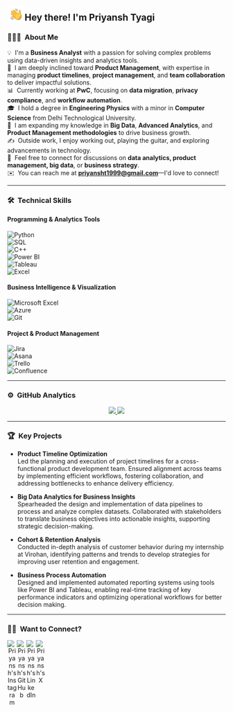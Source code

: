 <img alt="" src="./assets/Hand%20Wave.gif" width='40' align="left"/><h2>Hey there! I'm Priyansh Tyagi</h2>

### 👨🏻‍💻 &nbsp;About Me

💡  &nbsp;I'm a **Business Analyst** with a passion for solving complex problems using data-driven insights and analytics tools.  
🚀  &nbsp;I am deeply inclined toward **Product Management**, with expertise in managing **product timelines**, **project management**, and **team collaboration** to deliver impactful solutions.  
📊  &nbsp;Currently working at **PwC**, focusing on **data migration**, **privacy compliance**, and **workflow automation**.  
🎓  &nbsp;I hold a degree in **Engineering Physics** with a minor in **Computer Science** from Delhi Technological University.  
🌱  &nbsp;I am expanding my knowledge in **Big Data**, **Advanced Analytics**, and **Product Management methodologies** to drive business growth.  
✍️  &nbsp;Outside work, I enjoy working out, playing the guitar, and exploring advancements in technology.  
💬  &nbsp;Feel free to connect for discussions on **data analytics, product management, big data**, or **business strategy**.  
✉️  &nbsp;You can reach me at **priyansht1999@gmail.com**—I'd love to connect!

---

### 🛠 &nbsp;Technical Skills

#### Programming & Analytics Tools  
![Python](https://img.shields.io/badge/-Python-05122A?style=flat&logo=python)&nbsp;  
![SQL](https://img.shields.io/badge/-SQL-05122A?style=flat&logo=postgresql&logoColor=blue)&nbsp;  
![C++](https://img.shields.io/badge/-C++-05122A?style=flat&logo=C%2B%2B&logoColor=00599C)&nbsp;  
![Power BI](https://img.shields.io/badge/-Power%20BI-05122A?style=flat&logo=powerbi&logoColor=yellow)&nbsp;  
![Tableau](https://img.shields.io/badge/-Tableau-05122A?style=flat&logo=tableau)&nbsp;  
![Excel](https://img.shields.io/badge/-excel-05122A?style=flat&logo=excel%20for%20)&nbsp;  


#### Business Intelligence & Visualization  
![Microsoft Excel](https://img.shields.io/badge/-Microsoft%20Excel-05122A?style=flat&logo=microsoftexcel&logoColor=green)&nbsp;  
![Azure](https://img.shields.io/badge/-Azure%20ML-05122A?style=flat&logo=microsoftazure&logoColor=007ACC)&nbsp;  
![Git](https://img.shields.io/badge/-Git-05122A?style=flat&logo=git)&nbsp;  

#### Project & Product Management  
![Jira](https://img.shields.io/badge/-Jira-05122A?style=flat&logo=jira)&nbsp;  
![Asana](https://img.shields.io/badge/-Asana-05122A?style=flat&logo=asana)&nbsp;  
![Trello](https://img.shields.io/badge/-Trello-05122A?style=flat&logo=trello)&nbsp;  
![Confluence](https://img.shields.io/badge/-Confluence-05122A?style=flat&logo=confluence)&nbsp;  

---

### ⚙️ &nbsp;GitHub Analytics

<p align="center">
<a href="https://github.com/priyanshty19">
  <img height="180em" src="https://github-readme-stats-eight-theta.vercel.app/api?username=priyanshty19&show_icons=true&theme=algolia&include_all_commits=true&count_private=true"/>
  <img height="180em" src="https://github-readme-stats-eight-theta.vercel.app/api/top-langs/?username=priyanshty19&layout=compact&langs_count=8&theme=algolia"/>
</a>
</p>

---

### 🏆 &nbsp;Key Projects

- **Product Timeline Optimization**  
  Led the planning and execution of project timelines for a cross-functional product development team. Ensured alignment across teams by implementing efficient workflows, fostering collaboration, and addressing
  bottlenecks to enhance delivery efficiency.  

- **Big Data Analytics for Business Insights**  
  Spearheaded the design and implementation of data pipelines to process and analyze complex datasets. Collaborated with stakeholders to translate business objectives into actionable insights, supporting
  strategic decision-making.

- **Cohort & Retention Analysis**  
  Conducted in-depth analysis of customer behavior during my internship at Virohan, identifying patterns and trends to develop strategies for improving user retention and engagement.  

- **Business Process Automation**  
  Designed and implemented automated reporting systems using tools like Power BI and Tableau, enabling real-time tracking of key performance indicators and optimizing operational workflows for better decision
  making.  

---

### 🤝🏻 &nbsp;Want to Connect?

<p align="center">
<a href="https://www.instagram.com/prxyxnsh">
  <img align="left" alt="Priyansh's Instagram" width="22px" src="https://cdn-icons-png.flaticon.com/512/174/174855.png" />
</a>
<a href="https://github.com/priyanshty19">
  <img align="left" alt="Priyansh's GitHub" width="22px" src="https://cdn-icons-png.flaticon.com/512/733/733609.png" />
</a>
<a href="https://www.linkedin.com/in/priyanshtyagi">
  <img align="left" alt="Priyansh's LinkedIn" width="22px" src="https://cdn-icons-png.flaticon.com/512/174/174857.png" />
</a>
<a href="https://x.com/priyansht1999">
  <img align="left" alt="Priyansh's X" width="22px" src="https://cdn-icons-png.flaticon.com/512/733/733579.png" />
</a>
</p>
